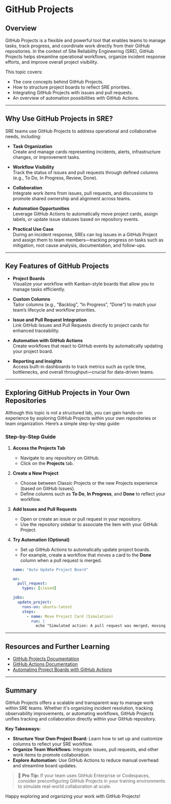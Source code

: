 # **GitHub Projects**

## Overview

GitHub Projects is a flexible and powerful tool that enables teams to manage tasks, track progress, and coordinate work directly from their GitHub repositories. In the context of Site Reliability Engineering (SRE), GitHub Projects helps streamline operational workflows, organize incident response efforts, and improve overall project visibility.

This topic covers:
- The core concepts behind GitHub Projects.
- How to structure project boards to reflect SRE priorities.
- Integrating GitHub Projects with issues and pull requests.
- An overview of automation possibilities with GitHub Actions.

---

## Why Use GitHub Projects in SRE?

SRE teams use GitHub Projects to address operational and collaborative needs, including:

- **Task Organization**  
  Create and manage cards representing incidents, alerts, infrastructure changes, or improvement tasks.

- **Workflow Visibility**  
  Track the status of issues and pull requests through defined columns (e.g., To Do, In Progress, Review, Done).

- **Collaboration**  
  Integrate work items from issues, pull requests, and discussions to promote shared ownership and alignment across teams.

- **Automation Opportunities**  
  Leverage GitHub Actions to automatically move project cards, assign labels, or update issue statuses based on repository events.

- **Practical Use Case**  
  During an incident response, SREs can log issues in a GitHub Project and assign them to team members—tracking progress on tasks such as mitigation, root cause analysis, documentation, and follow-ups.

---

## Key Features of GitHub Projects

- **Project Boards**  
  Visualize your workflow with Kanban-style boards that allow you to manage tasks efficiently.

- **Custom Columns**  
  Tailor columns (e.g., “Backlog”, “In Progress”, “Done”) to match your team’s lifecycle and workflow priorities.

- **Issue and Pull Request Integration**  
  Link GitHub Issues and Pull Requests directly to project cards for enhanced traceability.

- **Automation with GitHub Actions**  
  Create workflows that react to GitHub events by automatically updating your project board.

- **Reporting and Insights**  
  Access built-in dashboards to track metrics such as cycle time, bottlenecks, and overall throughput—crucial for data-driven teams.

---

## Exploring GitHub Projects in Your Own Repositories

Although this topic is not a structured lab, you can gain hands-on experience by exploring GitHub Projects within your own repositories or team organization. Here’s a simple step-by-step guide:

### Step-by-Step Guide

1. **Access the Projects Tab**  
   - Navigate to any repository on GitHub.
   - Click on the **Projects** tab.

2. **Create a New Project**  
   - Choose between Classic Projects or the new Projects experience (based on GitHub Issues).
   - Define columns such as **To Do**, **In Progress**, and **Done** to reflect your workflow.

3. **Add Issues and Pull Requests**  
   - Open or create an issue or pull request in your repository.
   - Use the repository sidebar to associate the item with your GitHub Project.

4. **Try Automation (Optional)**  
   - Set up GitHub Actions to automatically update project boards.  
   - For example, create a workflow that moves a card to the **Done** column when a pull request is merged.

   ```yaml name=.github/workflows/auto-update-project.yml
   name: "Auto Update Project Board"
   
   on:
     pull_request:
       types: [closed]
   
   jobs:
     update_project:
       runs-on: ubuntu-latest
       steps:
         - name: Move Project Card (Simulation)
           run: |
             echo "Simulated action: A pull request was merged, moving the associated project card to Done."
   ```

---

## Resources and Further Learning

- [GitHub Projects Documentation](https://docs.github.com/en/issues/planning-and-tracking-with-projects)
- [GitHub Actions Documentation](https://docs.github.com/en/actions)
- [Automating Project Boards with GitHub Actions](https://github.com/actions/add-to-project)

---

## Summary

GitHub Projects offers a scalable and transparent way to manage work within SRE teams. Whether it's organizing incident resolution, tracking observability improvements, or automating workflows, GitHub Projects unifies tracking and collaboration directly within your GitHub repository.

**Key Takeaways:**
- **Structure Your Own Project Board:** Learn how to set up and customize columns to reflect your SRE workflow.
- **Organize Team Workflows:** Integrate issues, pull requests, and other work items to promote collaboration.
- **Explore Automation:** Use GitHub Actions to reduce manual overhead and streamline board updates.

> 🎯 **Pro Tip:** If your team uses GitHub Enterprise or Codespaces, consider preconfiguring GitHub Projects in your training environments to simulate real-world collaboration at scale.

Happy exploring and organizing your work with GitHub Projects!
